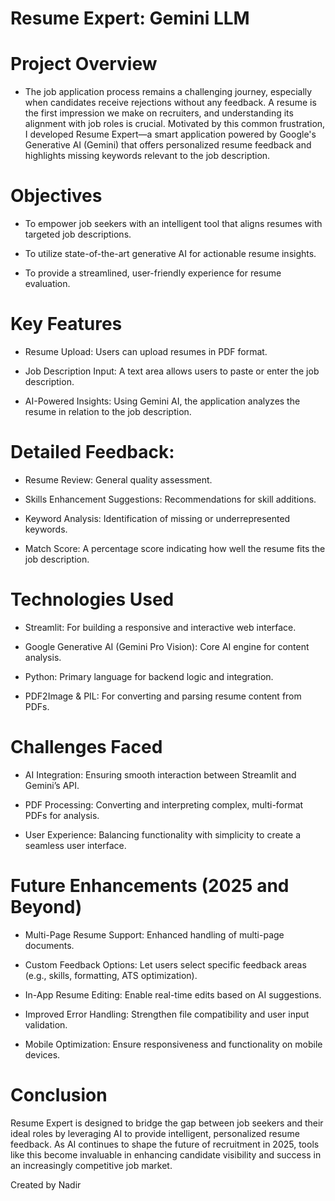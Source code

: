 # Resume Expert: Gemini LLM
# Project Overview
 - The job application process remains a challenging journey, especially when candidates receive rejections without any feedback. A resume is the first impression we make on recruiters, and understanding its alignment with job roles is crucial. Motivated by this common frustration, I developed Resume Expert—a smart application powered by Google's Generative AI (Gemini) that offers personalized resume feedback and highlights missing keywords relevant to the job description.

# Objectives
- To empower job seekers with an intelligent tool that aligns resumes with targeted job descriptions.

- To utilize state-of-the-art generative AI for actionable resume insights.

- To provide a streamlined, user-friendly experience for resume evaluation.

# Key Features
- Resume Upload: Users can upload resumes in PDF format.

- Job Description Input: A text area allows users to paste or enter the job description.

- AI-Powered Insights: Using Gemini AI, the application analyzes the resume in relation to the job description.

# Detailed Feedback:

- Resume Review: General quality assessment.

- Skills Enhancement Suggestions: Recommendations for skill additions.

- Keyword Analysis: Identification of missing or underrepresented keywords.

- Match Score: A percentage score indicating how well the resume fits the job description.

# Technologies Used
- Streamlit: For building a responsive and interactive web interface.

- Google Generative AI (Gemini Pro Vision): Core AI engine for content analysis.

- Python: Primary language for backend logic and integration.

- PDF2Image & PIL: For converting and parsing resume content from PDFs.

# Challenges Faced
- AI Integration: Ensuring smooth interaction between Streamlit and Gemini’s API.

- PDF Processing: Converting and interpreting complex, multi-format PDFs for analysis.

- User Experience: Balancing functionality with simplicity to create a seamless user interface.

# Future Enhancements (2025 and Beyond)
- Multi-Page Resume Support: Enhanced handling of multi-page documents.

- Custom Feedback Options: Let users select specific feedback areas (e.g., skills, formatting, ATS optimization).

- In-App Resume Editing: Enable real-time edits based on AI suggestions.

- Improved Error Handling: Strengthen file compatibility and user input validation.

- Mobile Optimization: Ensure responsiveness and functionality on mobile devices.

# Conclusion
Resume Expert is designed to bridge the gap between job seekers and their ideal roles by leveraging AI to provide intelligent, personalized resume feedback. As AI continues to shape the future of recruitment in 2025, tools like this become invaluable in enhancing candidate visibility and success in an increasingly competitive job market.

Created by Nadir
